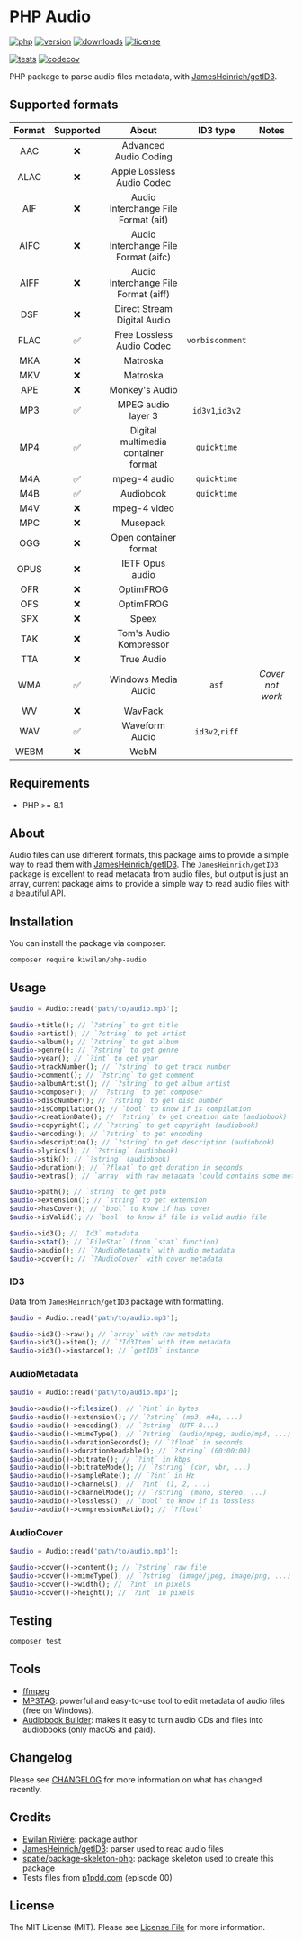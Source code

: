 # PHP Audio

[![php][php-version-src]][php-version-href]
[![version][version-src]][version-href]
[![downloads][downloads-src]][downloads-href]
[![license][license-src]][license-href]

[![tests][tests-src]][tests-href]
[![codecov][codecov-src]][codecov-href]

PHP package to parse audio files metadata, with [JamesHeinrich/getID3](https://github.com/JamesHeinrich/getID3).

## Supported formats

| Format | Supported |                About                 |    ID3 type     |      Notes       |
| :----: | :-------: | :----------------------------------: | :-------------: | :--------------: |
|  AAC   |    ❌     |        Advanced Audio Coding         |                 |                  |
|  ALAC  |    ❌     |      Apple Lossless Audio Codec      |                 |                  |
|  AIF   |    ❌     | Audio Interchange File Format (aif)  |                 |                  |
|  AIFC  |    ❌     | Audio Interchange File Format (aifc) |                 |                  |
|  AIFF  |    ❌     | Audio Interchange File Format (aiff) |                 |                  |
|  DSF   |    ❌     |     Direct Stream Digital Audio      |                 |                  |
|  FLAC  |    ✅     |      Free Lossless Audio Codec       | `vorbiscomment` |                  |
|  MKA   |    ❌     |               Matroska               |                 |                  |
|  MKV   |    ❌     |               Matroska               |                 |                  |
|  APE   |    ❌     |            Monkey's Audio            |                 |                  |
|  MP3   |    ✅     |          MPEG audio layer 3          | `id3v1`,`id3v2` |                  |
|  MP4   |    ✅     | Digital multimedia container format  |   `quicktime`   |                  |
|  M4A   |    ✅     |             mpeg-4 audio             |   `quicktime`   |                  |
|  M4B   |    ✅     |              Audiobook               |   `quicktime`   |                  |
|  M4V   |    ❌     |             mpeg-4 video             |                 |                  |
|  MPC   |    ❌     |               Musepack               |                 |                  |
|  OGG   |    ❌     |        Open container format         |                 |                  |
|  OPUS  |    ❌     |           IETF Opus audio            |                 |                  |
|  OFR   |    ❌     |              OptimFROG               |                 |                  |
|  OFS   |    ❌     |              OptimFROG               |                 |                  |
|  SPX   |    ❌     |                Speex                 |                 |                  |
|  TAK   |    ❌     |        Tom's Audio Kompressor        |                 |                  |
|  TTA   |    ❌     |              True Audio              |                 |                  |
|  WMA   |    ✅     |         Windows Media Audio          |      `asf`      | _Cover not work_ |
|   WV   |    ❌     |               WavPack                |                 |                  |
|  WAV   |    ✅     |            Waveform Audio            | `id3v2`,`riff`  |                  |
|  WEBM  |    ❌     |                 WebM                 |                 |                  |

## Requirements

-   PHP >= 8.1

## About

Audio files can use different formats, this package aims to provide a simple way to read them with [JamesHeinrich/getID3](https://github.com/JamesHeinrich/getID3). The `JamesHeinrich/getID3` package is excellent to read metadata from audio files, but output is just an array, current package aims to provide a simple way to read audio files with a beautiful API.

## Installation

You can install the package via composer:

```bash
composer require kiwilan/php-audio
```

## Usage

```php
$audio = Audio::read('path/to/audio.mp3');

$audio->title(); // `?string` to get title
$audio->artist(); // `?string` to get artist
$audio->album(); // `?string` to get album
$audio->genre(); // `?string` to get genre
$audio->year(); // `?int` to get year
$audio->trackNumber(); // `?string` to get track number
$audio->comment(); // `?string` to get comment
$audio->albumArtist(); // `?string` to get album artist
$audio->composer(); // `?string` to get composer
$audio->discNumber(); // `?string` to get disc number
$audio->isCompilation(); // `bool` to know if is compilation
$audio->creationDate(); // `?string` to get creation date (audiobook)
$audio->copyright(); // `?string` to get copyright (audiobook)
$audio->encoding(); // `?string` to get encoding
$audio->description(); // `?string` to get description (audiobook)
$audio->lyrics(); // `?string` (audiobook)
$audio->stik(); // `?string` (audiobook)
$audio->duration(); // `?float` to get duration in seconds
$audio->extras(); // `array` with raw metadata (could contains some metadata not parsed)

$audio->path(); // `string` to get path
$audio->extension(); // `string` to get extension
$audio->hasCover(); // `bool` to know if has cover
$audio->isValid(); // `bool` to know if file is valid audio file

$audio->id3(); // `Id3` metadata
$audio->stat(); // `FileStat` (from `stat` function)
$audio->audio(); // `?AudioMetadata` with audio metadata
$audio->cover(); // `?AudioCover` with cover metadata
```

### ID3

Data from `JamesHeinrich/getID3` package with formatting.

```php
$audio = Audio::read('path/to/audio.mp3');

$audio->id3()->raw(); // `array` with raw metadata
$audio->id3()->item(); // `?Id3Item` with item metadata
$audio->id3()->instance(); // `getID3` instance
```

### AudioMetadata

```php
$audio = Audio::read('path/to/audio.mp3');

$audio->audio()->filesize(); // `?int` in bytes
$audio->audio()->extension(); // `?string` (mp3, m4a, ...)
$audio->audio()->encoding(); // `?string` (UTF-8...)
$audio->audio()->mimeType(); // `?string` (audio/mpeg, audio/mp4, ...)
$audio->audio()->durationSeconds(); // `?float` in seconds
$audio->audio()->durationReadable(); // `?string` (00:00:00)
$audio->audio()->bitrate(); // `?int` in kbps
$audio->audio()->bitrateMode(); // `?string` (cbr, vbr, ...)
$audio->audio()->sampleRate(); // `?int` in Hz
$audio->audio()->channels(); // `?int` (1, 2, ...)
$audio->audio()->channelMode(); // `?string` (mono, stereo, ...)
$audio->audio()->lossless(); // `bool` to know if is lossless
$audio->audio()->compressionRatio(); // `?float`
```

### AudioCover

```php
$audio = Audio::read('path/to/audio.mp3');

$audio->cover()->content(); // `?string` raw file
$audio->cover()->mimeType(); // `?string` (image/jpeg, image/png, ...)
$audio->cover()->width(); // `?int` in pixels
$audio->cover()->height(); // `?int` in pixels
```

## Testing

```bash
composer test
```

## Tools

-   [ffmpeg](https://ffmpeg.org/)
-   [MP3TAG](https://www.mp3tag.de/en/): powerful and easy-to-use tool to edit metadata of audio files (free on Windows).
-   [Audiobook Builder](https://www.splasm.com/audiobookbuilder/): makes it easy to turn audio CDs and files into audiobooks (only macOS and paid).

## Changelog

Please see [CHANGELOG](CHANGELOG.md) for more information on what has changed recently.

## Credits

-   [Ewilan Rivière](https://github.com/ewilan-riviere): package author
-   [JamesHeinrich/getID3](https://github.com/JamesHeinrich/getID3): parser used to read audio files
-   [spatie/package-skeleton-php](https://github.com/spatie/package-skeleton-php): package skeleton used to create this package
-   Tests files from [p1pdd.com](https://p1pdd.com/) (episode 00)

## License

The MIT License (MIT). Please see [License File](LICENSE.md) for more information.

[version-src]: https://img.shields.io/packagist/v/kiwilan/php-audio.svg?style=flat-square&colorA=18181B&colorB=777BB4
[version-href]: https://packagist.org/packages/kiwilan/php-audio
[php-version-src]: https://img.shields.io/static/v1?style=flat-square&label=PHP&message=v8.1&color=777BB4&logo=php&logoColor=ffffff&labelColor=18181b
[php-version-href]: https://www.php.net/
[downloads-src]: https://img.shields.io/packagist/dt/kiwilan/php-audio.svg?style=flat-square&colorA=18181B&colorB=777BB4
[downloads-href]: https://packagist.org/packages/kiwilan/php-audio
[license-src]: https://img.shields.io/github/license/kiwilan/php-audio.svg?style=flat-square&colorA=18181B&colorB=777BB4
[license-href]: https://github.com/kiwilan/php-audio/blob/main/README.md
[tests-src]: https://img.shields.io/github/actions/workflow/status/kiwilan/php-audio/run-tests.yml?branch=main&label=tests&style=flat-square&colorA=18181B
[tests-href]: https://packagist.org/packages/kiwilan/php-audio
[codecov-src]: https://codecov.io/gh/kiwilan/php-audio/branch/main/graph/badge.svg?token=4L0D92Z1EZ
[codecov-href]: https://codecov.io/gh/kiwilan/php-audio
